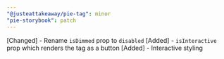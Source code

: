 ```yaml
---
"@justeattakeaway/pie-tag": minor
"pie-storybook": patch
---
```


[Changed] - Rename `isDimmed` prop to `disabled`
[Added] - `isInteractive` prop which renders the tag as a button
[Added] - Interactive styling
